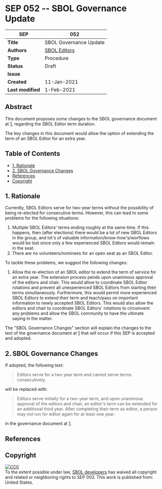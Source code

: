 # SEP 052 -- SBOL Governance Update

| SEP | 052 |
| --- | --- |
| **Title** | SBOL Governance Update |
| **Authors** | [SBOL Editors](sbol-editors@googlegroups.com) |
| **Type** | Procedure |
| **Status** | Draft |
| **Issue** | |
| **Created** | 11-Jan-2021 |
| **Last modified** | 1-Feb-2021 |

## Abstract

This document proposes some changes to the SBOL governance document at [1](https://sbolstandard.org/community-governance/), regarding the SBOL Editor term duration.

The key changes in this document would allow the option of extending the term of an SBOL Editor for an extra year.

## Table of Contents

- [1. Rationale](#rationale)
- [2. SBOL Governance Changes](#specification)
- [References](#references)
- [Copyright](#copyright)

## 1. Rationale <a name="rationale"></a>

Currently, SBOL Editors serve for two-year terms without the possibility of being re-elected for consecutive terms. However, this can lead to some problems for the following situations:

1. Multiple SBOL Editors' terms ending roughly at the same time. If this happens, then (after elections) there would be a lot of new SBOL Editors in the group, and lot's of valuable information/know-how's/worflows would be lost since only a few experienced SBOL Editors would remain in the seat.
2. There are no volunteers/nominees for an open seat as an SBOL Editor.

To tackle these problems, we suggest the following changes:

1. Allow the re-election of an SBOL editor to extend the term of service for an extra year. The extension process pends upon unanimous approval of the editors and chair. This would allow to coordinate SBOL Editor rotations and prevent all unexperienced SBOL Editors from starting their terms simultaneously. Furthermore, this would permit more experienced SBOL Editors to extend their term and teach/pass on important information to newly accepted SBOL Editors. This would also allow the editors and chair to coordinate SBOL Editors' rotations to circumvent any problems and allow the SBOL community to have the ultimate saying in the matter.

The "SBOL Governance Changes" section will explain the changes to the text of the governance document at [1](https://sbolstandard.org/community-governance/) that will occur if this SEP is accepted and adopted.

## 2. SBOL Governance Changes <a name="specification"></a>

If adopted, the following text:

> Editors serve for a two year term and cannot serve terms consecutively.

will be replaced with:

> Editors serve initially for a two-year term, and upon unanimous approval of the editors and chair, an editor's term can be extended for an additional third year. After completing their term as editor, a person may not run for editor again for at least one year.

in the governance document at [1](https://sbolstandard.org/community-governance/).

## References <a name='references'></a>

## Copyright <a name='copyright'></a>

<p xmlns:dct="http://purl.org/dc/terms/" xmlns:vcard="http://www.w3.org/2001/vcard-rdf/3.0#">
  <a rel="license"
     href="http://creativecommons.org/publicdomain/zero/1.0/">
    <img src="http://i.creativecommons.org/p/zero/1.0/88x31.png" style="border-style: none;" alt="CC0" />
  </a>
  <br />
  To the extent possible under law,
  <a rel="dct:publisher"
     href="sbolstandard.org">
    <span property="dct:title">SBOL developers</span></a>
  has waived all copyright and related or neighboring rights to
  <span property="dct:title">SEP 003</span>.
This work is published from:
<span property="vcard:Country" datatype="dct:ISO3166"
      content="US" about="sbolstandard.org">
  United States</span>.
</p>
